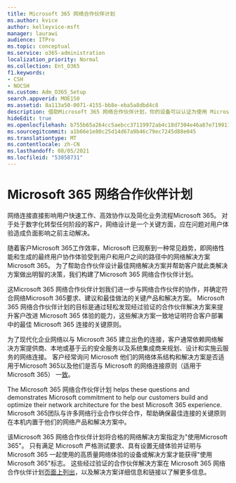 ```yaml
---
title: Microsoft 365 网络合作伙伴计划
ms.author: kvice
author: kelleyvice-msft
manager: laurawi
audience: ITPro
ms.topic: conceptual
ms.service: o365-administration
localization_priority: Normal
ms.collection: Ent_O365
f1.keywords:
- CSH
- NOCSH
ms.custom: Adm_O365_Setup
search.appverid: MOE150
ms.assetid: 8a113a50-0071-4155-bb8e-eba5a8dbd4c8
description: 借助Microsoft 365 网络合作伙伴计划，你的设备可以认证为使用 Microsoft 365。
hideEdit: true
ms.openlocfilehash: b755b65a264cc5aebcc37119972ab4c18d7304e46a87e719911e14dc646cc1ca
ms.sourcegitcommit: a1b66e1e80c25d14d67a9b46c79ec7245d88e045
ms.translationtype: MT
ms.contentlocale: zh-CN
ms.lasthandoff: 08/05/2021
ms.locfileid: "53858731"
---
```

# <a name="microsoft-365-networking-partner-program"></a>Microsoft 365 网络合作伙伴计划

网络连接直接影响用户快速工作、高效协作以及简化业务流程Microsoft 365。 对于处于数字化转型任何阶段的客户，网络设计是一个关键方面，应在问题对用户体验造成负面影响之前主动解决。

随着客户Microsoft 365工作效率，Microsoft 已观察到一种常见趋势，即网络性能和生成的最终用户协作体验受到用户和用户之间的路径中的网络解决方案Microsoft 365。 为了帮助合作伙伴设计最佳网络解决方案并帮助客户就此类解决方案做出明智的决策，我们构建了Microsoft 365 网络合作伙伴计划。

这Microsoft 365 网络合作伙伴计划我们进一步与网络合作伙伴的协作，并确定符合网络Microsoft 365要求、建议和最佳做法的关键产品和解决方案。 Microsoft 365 网络合作伙伴计划的目标是通过轻松发现经过验证的合作伙伴解决方案来提升客户改进 Microsoft 365 体验的能力，这些解决方案一致地证明符合客户部署中的最佳 Microsoft 365 连接的关键原则。

为了现代化企业网络以与 Microsoft 365 建立出色的连接，客户通常依赖网络解决方案提供商、本地或基于云的安全服务以及系统集成商来规划、设计和实施云服务的网络连接。 客户经常询问 Microsoft 他们的网络体系结构和解决方案是否适用于Microsoft 365以及他们是否与 Microsoft 的网络连接原则（适用于 Microsoft 365） 一[致](./microsoft-365-network-connectivity-principles.md)。

The Microsoft 365 网络合作伙伴计划 helps these questions and demonstrates Microsoft commitment to help our customers build and optimize their network architecture for the best Microsoft 365 experience. Microsoft 365团队与许多网络行业合作伙伴合作，帮助确保最佳连接的关键原则在本机内置于他们的网络产品和解决方案中。

该Microsoft 365 网络合作伙伴计划将合格的网络解决方案指定为"使用Microsoft 365"。 只有满足 Microsoft 严格测试要求、具有设置无缝体验并证明与 Microsoft 365 一起使用的高质量网络体验的设备或解决方案才能获得"使用 Microsoft 365"标志。 这些经过验证的合作伙伴解决方案在 Microsoft 365 网络合作伙伴计划[页面上列出](https://www.microsoft.com/microsoft-365/partners/O365networkingpartners)，以及解决方案详细信息和链接以了解更多信息。
